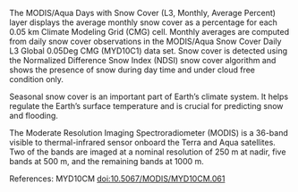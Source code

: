 The MODIS/Aqua Days with Snow Cover (L3, Monthly, Average Percent) layer displays the average monthly snow cover as a percentage for each 0.05 km Climate Modeling Grid (CMG) cell. Monthly averages are computed from daily snow cover observations in the MODIS/Aqua Snow Cover Daily L3 Global 0.05Deg CMG (MYD10C1) data set. Snow cover is detected using the Normalized Difference Snow Index (NDSI) snow cover algorithm and shows the presence of snow during day time and under cloud free condition only.

Seasonal snow cover is an important part of Earth’s climate system. It helps regulate the Earth’s surface temperature and is crucial for predicting snow and flooding.

The Moderate Resolution Imaging Spectroradiometer (MODIS) is a 36-band visible to thermal-infrared sensor onboard the Terra and Aqua satellites. Two of the bands are imaged at a nominal resolution of 250 m at nadir, five bands at 500 m, and the remaining bands at 1000 m.

References: MYD10CM [doi:10.5067/MODIS/MYD10CM.061](https://doi.org/10.5067/MODIS/MYD10CM.061)
